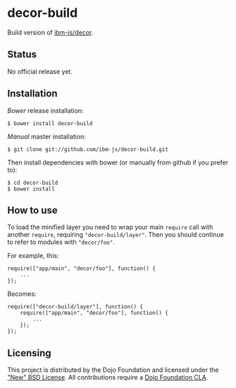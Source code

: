# decor-build

Build version of [ibm-js/decor](https://github.com/ibm-js/decor).

## Status

No official release yet.

## Installation

_Bower_ release installation:

    $ bower install decor-build

_Manual_ master installation:

    $ git clone git://github.com/ibm-js/decor-build.git

Then install dependencies with bower (or manually from github if you prefer to):

	$ cd decor-build
	$ bower install


## How to use

To load the minified layer you need to wrap your main `require` call with another `require`, requiring `"decor-build/layer"`. Then you should continue to
refer to modules with `"decor/foo"`.

For example, this:
```
require(["app/main", "decor/foo"], function() {
	...
});
```
Becomes:
```
require(["decor-build/layer"], function() {
	require(["app/main", "decor/foo"], function() {
		...
	});
});
```

## Licensing

This project is distributed by the Dojo Foundation and licensed under the ["New" BSD License](./LICENSE).
All contributions require a [Dojo Foundation CLA](http://dojofoundation.org/about/claForm).
